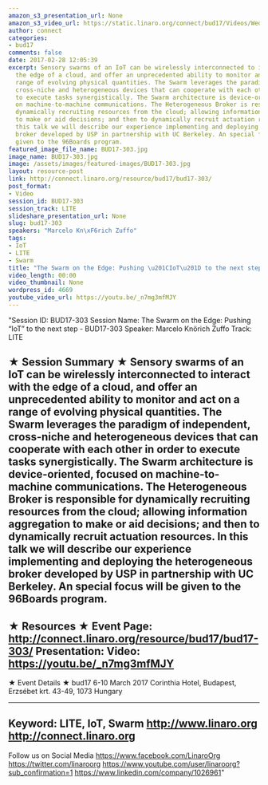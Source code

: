 ```yaml
---
amazon_s3_presentation_url: None
amazon_s3_video_url: https://static.linaro.org/connect/bud17/Videos/Wednesday/Bud17-303%20The%20Swarm%20on%20the%20Edge%20%20Pushing%20IoT%20to%20the%20next%20step.mp4
author: connect
categories:
- bud17
comments: false
date: 2017-02-28 12:05:39
excerpt: Sensory swarms of an IoT can be wirelessly interconnected to interact with
  the edge of a cloud, and offer an unprecedented ability to monitor and act on a
  range of evolving physical quantities. The Swarm leverages the paradigm of independent,
  cross-niche and heterogeneous devices that can cooperate with each other in order
  to execute tasks synergistically. The Swarm architecture is device-oriented, focused
  on machine-to-machine communications. The Heterogeneous Broker is responsible for
  dynamically recruiting resources from the cloud; allowing information aggregation
  to make or aid decisions; and then to dynamically recruit actuation resources. In
  this talk we will describe our experience implementing and deploying the heterogeneous
  broker developed by USP in partnership with UC Berkeley. An special focus will be
  given to the 96Boards program.
featured_image_file_name: BUD17-303.jpg
image_name: BUD17-303.jpg
image: /assets/images/featured-images/BUD17-303.jpg
layout: resource-post
link: http://connect.linaro.org/resource/bud17/bud17-303/
post_format:
- Video
session_id: BUD17-303
session_track: LITE
slideshare_presentation_url: None
slug: bud17-303
speakers: "Marcelo Kn\xF6rich Zuffo"
tags:
- IoT
- LITE
- Swarm
title: "The Swarm on the Edge: Pushing \u201CIoT\u201D to the next step - BUD17-303"
video_length: 00:00
video_thumbnail: None
wordpress_id: 4669
youtube_video_url: https://youtu.be/_n7mg3mfMJY
---
```


"Session ID: BUD17-303
Session Name: The Swarm on the Edge: Pushing “IoT” to the next step - BUD17-303
Speaker: Marcelo Knörich Zuffo
Track: LITE


★ Session Summary ★
Sensory swarms of an IoT can be wirelessly interconnected to interact with the edge of a cloud, and offer an unprecedented ability to monitor and act on a range of evolving physical quantities. The Swarm leverages the paradigm of independent, cross-niche and heterogeneous devices that can cooperate with each other in order to execute tasks synergistically. The Swarm architecture is device-oriented, focused on machine-to-machine communications. The Heterogeneous Broker is responsible for dynamically recruiting resources from the cloud; allowing information aggregation to make or aid decisions; and then to dynamically recruit actuation resources. In this talk we will describe our experience implementing and deploying the heterogeneous broker developed by USP in partnership with UC Berkeley. An special focus will be given to the 96Boards program.
---------------------------------------------------
★ Resources ★
Event Page: http://connect.linaro.org/resource/bud17/bud17-303/
Presentation:
Video: https://youtu.be/_n7mg3mfMJY
 ---------------------------------------------------

★ Event Details ★
bud17
6-10 March 2017
Corinthia Hotel, Budapest,
Erzsébet krt. 43-49,
1073 Hungary

---------------------------------------------------
Keyword: LITE, IoT, Swarm
http://www.linaro.org
http://connect.linaro.org
---------------------------------------------------
Follow us on Social Media
https://www.facebook.com/LinaroOrg
https://twitter.com/linaroorg
https://www.youtube.com/user/linaroorg?sub_confirmation=1
https://www.linkedin.com/company/1026961"
